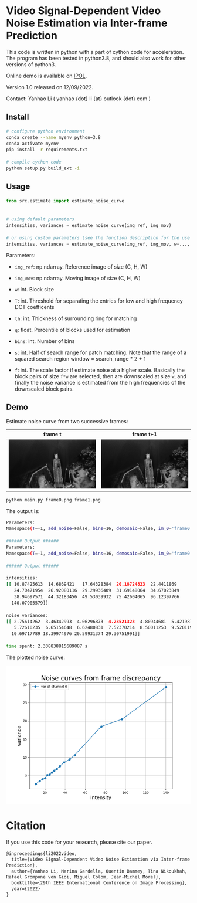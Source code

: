 # Video Signal-Dependent Video Noise Estimation via Inter-frame Prediction


This code is written in python with a part of cython code for acceleration.
The program has been tested in python3.8, and should also work for other versions of python3.


Online demo is available on [IPOL](https://ipolcore.ipol.im/demo/clientApp/demo.html?id=77777000249).

Version 1.0 released on 12/09/2022.

Contact: Yanhao Li ( yanhao {dot} li {at} outlook {dot} com )


## Install


``` bash
# configure python environment
conda create --name myenv python=3.8
conda activate myenv
pip install -r requirements.txt

# compile cython code
python setup.py build_ext -i
```

## Usage

``` python
from src.estimate import estimate_noise_curve


# using default parameters
intensities, variances = estimate_noise_curve(img_ref, img_mov)

# or using custom parameters (see the function description for the use of parameters)
intensities, variances = estimate_noise_curve(img_ref, img_mov, w=..., T=..., th=..., q=..., bins=..., s=..., f=...)


```

Parameters:

- `img_ref`: np.ndarray. Reference image of size (C, H, W)
  
- `img_mov`: np.ndarray. Moving image of size (C, H, W)
    
- `w`: int. Block size
    
- `T`: int. Threshold for separating the entries for low and high frequency DCT coefficents

- `th`: int. Thickness of surrounding ring for matching

- `q`: float. Percentile of blocks used for estimation

- `bins`: int. Number of bins

- `s`: int. Half of search range for patch matching. 
  Note that the range of a squared search region window = search_range * 2 + 1

- `f`: int. The scale factor if estimate noise at a higher scale. Basically the block pairs of size `f*w` are selected, then are downscaled at size `w`, and finally the noise variance is estimated from the high frequencies of the downscaled block pairs.


## Demo

Estimate noise curve from two successive frames:

frame t             |  frame t+1
:---:|:---:
![](frame0.png)  |  ![](frame1.png)

``` bash
python main.py frame0.png frame1.png
```

The output is:
``` bash
Parameters:
Namespace(T=-1, add_noise=False, bins=16, demosaic=False, im_0='frame0.png', im_1='frame1.png', multiscale=0, noise_a=3, noise_b=3, quantile=5, search_range=5, th=3, w=8)

###### Output ###### 
Parameters:
Namespace(T=-1, add_noise=False, bins=16, demosaic=False, im_0='frame0.png', im_1='frame1.png', multiscale=0, noise_a=3, noise_b=3, quantile=5, search_range=5, th=3, w=8)

###### Output ###### 

intensities:
[[ 10.87425613  14.6869421   17.64328384  20.18724823  22.4411869
   24.70471954  26.92080116  29.29936409  31.69148064  34.67023849
   38.94697571  44.32183456  49.53039932  75.42604065  96.12397766
  140.07905579]] 

noise variances:
[[ 2.75614262  3.46342993  4.06296873  4.23521328  4.80944681  5.42198753
   5.72610235  6.65154648  6.62480831  7.52370214  8.50011253  9.52011967
  10.69717789 18.39974976 20.59931374 29.30751991]] 

time spent: 2.338838815689087 s

```

The plotted noise curve:

<!-- ![](curve.png | width=100) -->


<img src="curve_s0.png" alt="alt text" width="600"/>

# Citation
If you use this code for your research, please cite our paper.
```
@inproceedings{li2022video,
  title={Video Signal-Dependent Video Noise Estimation via Inter-frame Prediction},
  author={Yanhao Li, Marina Gardella, Quentin Bammey, Tina Nikoukhah, Rafael Grompone von Gioi, Miguel Colom, Jean-Michel Morel},
  booktitle={29th IEEE International Conference on Image Processing},
  year={2022}
}
```